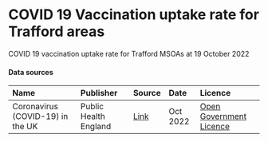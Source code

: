 # COVID 19 Vaccination uptake rate for Trafford areas

COVID 19 vaccination uptake rate for Trafford MSOAs at 19 October 2022

#### Data sources

| Name          | Publisher     | Source        | Date          | Licence       |
| :------------- | :------------- | :------------- | :------------- | :------------- |
| Coronavirus (COVID-19) in the UK  | Public Health England | [Link](https://coronavirus.data.gov.uk) | Oct 2022 | [Open Government Licence](http://www.nationalarchives.gov.uk/doc/open-government-licence/version/3/) |
